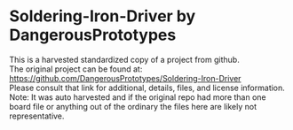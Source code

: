 
# Soldering-Iron-Driver by DangerousPrototypes  
This is a harvested standardized copy of a project from github.  
The original project can be found at:  
https://github.com/DangerousPrototypes/Soldering-Iron-Driver  
Please consult that link for additional, details, files, and license information.  
Note: It was auto harvested and if the original repo had more than one board file or anything out of the ordinary the files here are likely not representative.  
    